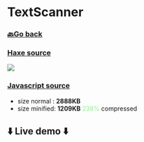 # TextScanner

### <span style="color:grey">[🔙Go back](./index.html)</span>

### [Haxe source](https://github.com/go2hx/go2hx.github.io/blob/master/samples/cases/TextScanner.hx)

<img src="../textscanner.svg"/>

### [Javascript source](./textscanner.js)

- size normal  : **2888KB**
- size minified: **1209KB** <span style="color:lightgreen">238%</span> compressed


## ⬇️ Live demo ⬇️

<script src="./textscanner.min.js"></script>